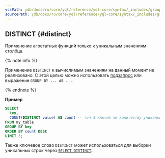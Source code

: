 ```yaml
---
vcsPath: ydb/docs/ru/core/yql/reference/yql-core/syntax/_includes/group_by/distinct.md
sourcePath: ydb/docs/ru/core/yql/reference/yql-core/syntax/_includes/group_by/distinct.md
---
```

## DISTINCT {#distinct}

Применение агрегатных функций только к уникальным значениям столбца.

{% note info %}

Применение `DISTINCT` к вычислимым значениям на данный момент не реализовано. С этой целью можно использовать [подзапрос](../../select.md#from) или выражение `GROUP BY ... AS ...`.

{% endnote %}

**Пример**

```sql
SELECT
  key,
  COUNT(DISTINCT value) AS count -- топ-3 ключей по количеству уникальных значений
FROM my_table
GROUP BY key
ORDER BY count DESC
LIMIT 3;
```

Также ключевое слово `DISTINCT` может использоваться для выборки уникальных строк через [`SELECT DISTINCT`](../../select.md#distinct).

